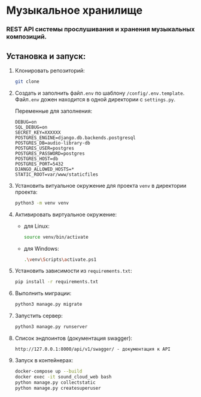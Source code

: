 # Музыкальное хранилище
### REST API системы прослушивания и хранения музыкальных композиций.

## Установка и запуск:
1. Клонировать репозиторий:
   ```bash
   git clone 
   ```
2. Создать и заполнить файл`.env` по шаблону `/config/.env.template`. Файл`.env` дожен находится в одной директории с `settings.py`.
   
   Переменные для заполнения:
   ```
   DEBUG=on
   SQL_DEBUG=on
   SECRET_KEY=XXXXXX
   POSTGRES_ENGINE=django.db.backends.postgresql
   POSTGRES_DB=audio-library-db
   POSTGRES_USER=postgres
   POSTGRES_PASSWORD=postgres
   POSTGRES_HOST=db
   POSTGRES_PORT=5432
   DJANGO_ALLOWED_HOSTS=*
   STATIC_ROOT=var/www/staticfiles
   ```
   
3. Установить витуальное окружение для проекта `venv` в директории проекта:
    ```bash
    python3 -m venv venv
    ```
4. Активировать виртуальное окружение:
   - для Linux: 
       ```bash
       source venv/bin/activate
       ```
   - для Windows:
       ```bash
       .\venv\Scripts\activate.ps1
       ```
5. Установить зависимости из `requirements.txt`:
    ```bash
    pip install -r requirements.txt
    ```
6. Выполнить миграции:
    ```bash
    python3 manage.py migrate
    ```
7. Запустить сервер:
    ```bash
    python3 manage.py runserver
    ```
8. Список эндпоинтов (документация swagger):
   ```angular2html
   http://127.0.0.1:8000/api/v1/swagger/ - документация к API
   ```
9. Запуск в контейнерах:
   ```bash
   docker-compose up --build
   docker exec -it sound_cloud_web bash
   python manage.py collectstatic
   python manage.py createsuperuser
   ```

